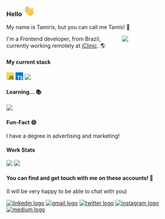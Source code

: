 ### Hello <img src="https://raw.githubusercontent.com/parth-27/parth-27/master/Hi.gif" width="30px">

My name is Tamiris, but you can call me Tamis! 🙂

<img align='right' src='https://neuroplausible.com/img/posts/github.png' width='200"'>

I'm a Frontend developer, from Brazil, currently working remotely at [iClinic](https://iclinic.com.br/). 🌎 

#### My current stack 
<img height="20" 
src="https://raw.githubusercontent.com/github/explore/80688e429a7d4ef2fca1e82350fe8e3517d3494d/topics/javascript/javascript.png">  <img height="20" src="https://raw.githubusercontent.com/github/explore/80688e429a7d4ef2fca1e82350fe8e3517d3494d/topics/typescript/typescript.png">  <img height="20" src="https://user-images.githubusercontent.com/3744125/134911011-23ad838a-3259-4569-b94e-8f6a7c98613e.png">

#### Learning... 📚

<img height="20" src="https://user-images.githubusercontent.com/3744125/134910924-466d6e18-4ba4-483d-b804-e0d91f84395f.png">

#### Fun-Fact 😄
I have a degree in advertising and marketing! 

#### Work Stats
<img height="180em" src="https://github-readme-stats.vercel.app/api?username=tamirisapbonicenha&theme=buefy&show_icons=true" /> <img height="180em" src="https://github-readme-stats.vercel.app/api/top-langs/?username=tamirisapbonicenha&theme=buefy&layout=compact" />

#### You can find and get touch with me on these accounts! 🤝 
(I will be very happy to be able to chat with you) 

[<img src="https://user-images.githubusercontent.com/3744125/101420955-0ac67d00-38d2-11eb-8e1e-a6ca74e7f517.png" alt="linkedin logo" width="20">](https://www.linkedin.com/in/tamiris-bonicenha-43316664/) 
[<img src="https://user-images.githubusercontent.com/3744125/101420958-0c904080-38d2-11eb-9161-cd9c174f8b6f.png" alt="gmail logo" width="20">](tamirisapbonicenha@gmail.com)
[<img src="https://user-images.githubusercontent.com/3744125/101420961-0d28d700-38d2-11eb-8496-21deae7eff6b.png" alt="twitter logo" width="20">](https://twitter.com/tamiriss_)
[<img src="https://user-images.githubusercontent.com/3744125/101420959-0c904080-38d2-11eb-8704-de998c0d0ab7.png" alt="instagram logo" width="20">](https://www.instagram.com/tamis.bonicenha/)
[<img src="https://user-images.githubusercontent.com/3744125/101421686-a73d4f00-38d3-11eb-9b54-fddb9bb250b8.png" alt="medium logo" width="20" >](https://medium.com/@tamirisbonicenha)
